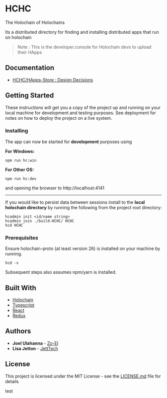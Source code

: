 # HCHC

The Holochain of Holochains

Its a distributed directory for finding and installing distributed apps that run on holochain

> Note : This is the developer.console for Holochain devs to upload their HApps

## Documentation
- [HCHC/HApps-Store : Design Decisions](https://hackmd.io/uBkCcxybSWyQ-h60dEi8bg)

## Getting Started

These instructions will get you a copy of the project up and running on your local machine for development and testing purposes. See deployment for notes on how to deploy the project on a live system.

### Installing

The app can now be started for **development** purposes using

**For Windows:**
```
npm run hc:win
```
**For Other OS:**
```
npm run hc:dev
```
and opening the browser to http://localhost:4141

---
If you would like to persist data between sessions install to the **local holochain directory** by running the following from the project root directory:
```
hcadmin init <id/name string>
hcadmin join ./build-HCHC/ HCHC
hcd HCHC
```
### Prerequisites
Ensure holochain-proto (at least version 26) is installed on your machine by running.

```
hcd -v
```
Subsequent steps also assumes npm/yarn is installed.

## Built With

* [Holochain](https://github.com/holochain/holochain-proto)
* [Typescript](https://github.com/Microsoft/TypeScript)
* [React](https://reactjs.org/)
* [Redux](https://redux.js.org/)

## Authors

* **Joel Ulahanna** - [Zo-El](https://github.com/zo-el)
* **Lisa Jetton** - [JettTech](https://github.com/JettTech)

## License

This project is licensed under the MIT License - see the [LICENSE.md](LICENSE.md) file for details

test
